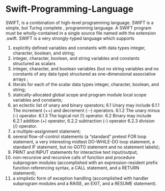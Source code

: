 # Swift-Programming-Language

SWIFT, is a combination of high-level programming language. SWIFT is a simple, but Turing complete , programming language. A SWIFT program must be wholly-contained in a single source file named with the extension .swift. SWIFT is a very strongly-typed  language which supports

1. explicitly defined variables and constants with data types integer, character, boolean, and string; 
2. integer, character, boolean, and string variables and constants structured as scalars
3. integer, character, and boolean variables (but no string variables and no constants of any data type) structured as one-dimensional  associative arrays ;
4. literals for each of the scalar data types integer, character, boolean, and string;
5. statically-allocated global scope and program module local scope variables and constants; 
6. an eclectic list of unary and binary operators;
    6.1	Unary may include
      6.1.1 The increment (++) and decrement (--) operators.
      6.1.2 The unary minus (-) operator.
      6.1.3 The logical not (!) operator.
    6.2 Binary may include
      6.2.1 addition (+) operator,
      6.2.2 subtraction (-) operator
      6.2.3 division (/) operator.
7. a multiple-assignment statement;
8. several flow-of-control statements (a “standard” pretest FOR loop statement, a very interesting midtest DO-WHILE-DO loop statement, a standard IF statement, but no GOTO statement and no statement labels);
9. PRINT and INPUT statements for interactive text input/output;
10. non-recursive and recursive calls of function and procedure subprogram modules (accomplished with an expression-resident prefix function referencing syntax, a CALL statement, and a RETURN statement);
11. a simplistic form of exception handling (accomplished with handler subprogram modules and a RAISE, an EXIT, and a RESUME statement).
